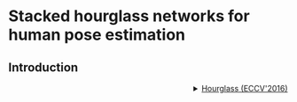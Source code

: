# Stacked hourglass networks for human pose estimation

## Introduction

<!-- [ALGORITHM] -->

<details>
<summary align="right"><a href="https://link.springer.com/chapter/10.1007/978-3-319-46484-8_29">Hourglass (ECCV'2016)</a></summary>

```bibtex
@inproceedings{newell2016stacked,
  title={Stacked hourglass networks for human pose estimation},
  author={Newell, Alejandro and Yang, Kaiyu and Deng, Jia},
  booktitle={European conference on computer vision},
  pages={483--499},
  year={2016},
  organization={Springer}
}
```

</details>
